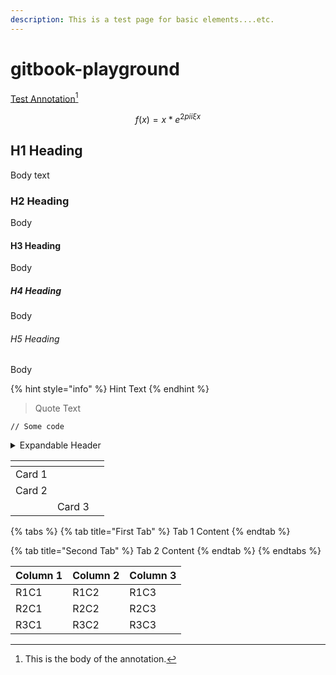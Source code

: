 ```yaml
---
description: This is a test page for basic elements....etc.
---
```


# gitbook-playground

[Test Annotation](#user-content-fn-1)[^1]&#x20;

$$
f(x) = x * e^{2 pi i \xi x}
$$

## H1 Heading

Body text

### H2 Heading

Body&#x20;

#### H3 Heading

Body

##### H4 Heading

Body

###### H5 Heading

Body

{% hint style="info" %}
Hint Text
{% endhint %}

> Quote Text

```
// Some code
```

<details>

<summary>Expandable Header</summary>

Expandable Content

</details>

<table data-view="cards"><thead><tr><th></th><th></th><th></th></tr></thead><tbody><tr><td>Card 1</td><td></td><td></td></tr><tr><td>Card 2</td><td></td><td></td></tr><tr><td></td><td>Card 3</td><td></td></tr></tbody></table>

{% tabs %}
{% tab title="First Tab" %}
Tab 1 Content
{% endtab %}

{% tab title="Second Tab" %}
Tab 2 Content
{% endtab %}
{% endtabs %}

<table data-full-width="true"><thead><tr><th>Column 1</th><th>Column 2</th><th>Column 3</th></tr></thead><tbody><tr><td>R1C1</td><td>R1C2</td><td>R1C3</td></tr><tr><td>R2C1</td><td>R2C2</td><td>R2C3</td></tr><tr><td>R3C1</td><td>R3C2</td><td>R3C3</td></tr></tbody></table>

[^1]: This is the body of the annotation.
